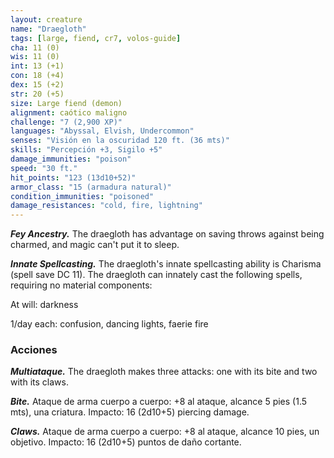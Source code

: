 ```yaml
---
layout: creature
name: "Draegloth"
tags: [large, fiend, cr7, volos-guide]
cha: 11 (0)
wis: 11 (0)
int: 13 (+1)
con: 18 (+4)
dex: 15 (+2)
str: 20 (+5)
size: Large fiend (demon)
alignment: caótico maligno
challenge: "7 (2,900 XP)"
languages: "Abyssal, Elvish, Undercommon"
senses: "Visión en la oscuridad 120 ft. (36 mts)"
skills: "Percepción +3, Sigilo +5"
damage_immunities: "poison"
speed: "30 ft."
hit_points: "123 (13d10+52)"
armor_class: "15 (armadura natural)"
condition_immunities: "poisoned"
damage_resistances: "cold, fire, lightning"
---
```


***Fey Ancestry.*** The draegloth has advantage on saving throws against being charmed, and magic can't put it to sleep.

***Innate Spellcasting.*** The draegloth's innate spellcasting ability is Charisma (spell save DC 11). The draegloth can innately cast the following spells, requiring no material components:

At will: darkness

1/day each: confusion, dancing lights, faerie fire

### Acciones

***Multiataque.*** The draegloth makes three attacks: one with its bite and two with its claws.

***Bite.*** Ataque de arma cuerpo a cuerpo: +8 al ataque, alcance 5 pies (1.5 mts), una criatura. Impacto: 16 (2d10+5) piercing damage.

***Claws.*** Ataque de arma cuerpo a cuerpo: +8 al ataque, alcance 10 pies, un objetivo. Impacto: 16 (2d10+5) puntos de daño cortante.